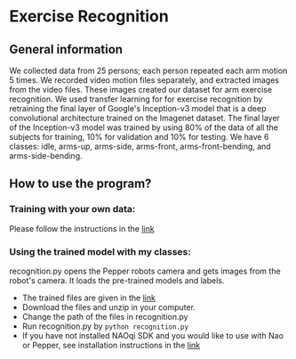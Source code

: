 # Exercise Recognition
## General information

We collected data from 25 persons; each person repeated each arm motion 5 times. We recorded video motion files separately, and extracted images from the video files. These images created our dataset for arm exercise recognition. We used transfer learning for for exercise recognition by retraining the final layer of Google's Inception-v3 model that is a deep convolutional architecture trained on the Imagenet dataset. The final layer of the Inception-v3 model was trained by using 80\% of the data of all the subjects for training, 10\% for validation and 10\% for testing. We have 6 classes: idle, arms-up, arms-side, arms-front, arms-front-bending, and arms-side-bending. 

## How to use the program?
### Training with your own data:
Please follow the instructions in the [link](https://codelabs.developers.google.com/codelabs/tensorflow-for-poets/#3)
### Using the trained model with my classes:
recognition.py opens the Pepper robots camera and gets images from the robot's camera. It loads the pre-trained models and labels. 

- The trained files are given in the [link](https://www.dropbox.com/sh/8v5i616qppfdewr/AADK2wx-jG4Ivl2iyOJ5gGjQa?dl=0)
- Download the files and unzip in your computer. 
- Change the path of the files in recognition.py
- Run recognition.py by `python recognition.py`
- If you have not installed NAOqi SDK and you would like to use with Nao or Pepper, see installation instructions in the [link](http://doc.aldebaran.com/2-5/dev/python/install_guide.html)


